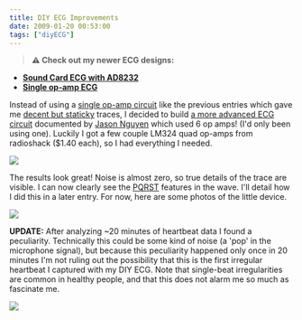 ```yaml
---
title: DIY ECG Improvements
date: 2009-01-20 00:53:00
tags: ["diyECG"]
---
```




> **⚠️ Check out my newer ECG designs:** 
* [**Sound Card ECG with AD8232**](https://swharden.com/blog/2019-03-15-sound-card-ecg-with-ad8232/)
* [**Single op-amp ECG**](https://swharden.com/blog/2016-08-08-diy-ecg-with-1-op-amp/)

Instead of using a [single op-amp circuit](https://swharden.com/static/2009/01/14/opampecg.gif) like the previous entries which gave me [decent but staticky](https://swharden.com/static/2009/01/15/diy_ecg4.png) traces, I decided to build [a more advanced ECG circuit](http://www.eng.utah.edu/~jnguyen/ecg/bigsch.gif) documented by [Jason Nguyen](http://www.eng.utah.edu/~jnguyen/ecg/ecg_index.html) which used 6 op amps! (I'd only been using one). Luckily I got a few couple LM324 quad op-amps from radioshack ($1.40 each), so I had everything I needed.

<div class="text-center img-border">

![](https://swharden.com/static/2009/01/20/08-01-19-410.jpg)

</div>

The results look great! Noise is almost zero, so true details of the trace are visible. I can now clearly see the [PQRST](http://www.vanth.org/vibes/images/normalECG2.PNG) features in the wave. I'll detail how I did this in a later entry. For now, here are some photos of the little device.

<div class="text-center">

![](https://swharden.com/static/2009/01/20/nicetwopng.png)

</div>

__UPDATE:__ After analyzing ~20 minutes of heartbeat data I found a peculiarity. Technically this could be some kind of noise (a 'pop' in the microphone signal), but because this peculiarity happened only once in 20 minutes I'm not ruling out the possibility that this is the first irregular heartbeat I captured with my DIY ECG. Note that single-beat irregularities are common in healthy people, and that this does not alarm me so much as fascinate me.

<div class="text-center">

![](https://swharden.com/static/2009/01/20/murm2.png)

</div>

